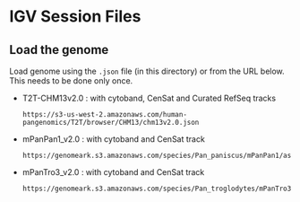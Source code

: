 # IGV Session Files

## Load the genome

Load genome using the `.json` file (in this directory) or from the URL below. This needs to be done only once.

* T2T-CHM13v2.0 : with cytoband, CenSat and Curated RefSeq tracks
  ```
  https://s3-us-west-2.amazonaws.com/human-pangenomics/T2T/browser/CHM13/chm13v2.0.json
  ```
  
* mPanPan1_v2.0 : with cytoband and CenSat track
  ```
  https://genomeark.s3.amazonaws.com/species/Pan_paniscus/mPanPan1/assembly_curated/mPanPan1_v2.0.json
  ```

* mPanTro3_v2.0 : with cytoband and CenSat track
  ```
  https://genomeark.s3.amazonaws.com/species/Pan_troglodytes/mPanTro3/assembly_curated/mPanTro3_v2.0.json
  ```

